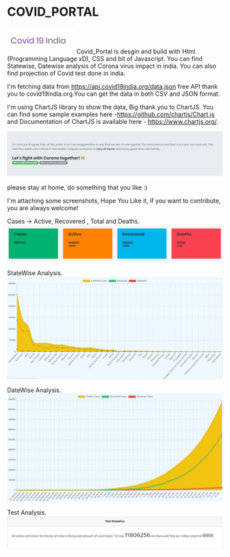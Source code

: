 # COVID_PORTAL
![Covid Portal](/Images/Title.JPG)
Covid_Portal is desgin and build with Html (Programming Language xD), CSS and bit of Javascript. You can find Statewise, Datewise analysis of Corona virus impact in india.
You can also find projection of Covid test done in india.

I'm fetching data from https://api.covid19india.org/data.json free API thank you to covid19india.org.You can get the data in both CSV and JSON format. 

I'm using ChartJS library to show the data, Big thank you to ChartJS. You can find some sample examples here -https://github.com/chartjs/Chart.js and Documentation of ChartJS is 
available here - https://www.chartjs.org/.

![Co](/Images/image1.JPG)

please stay at home, do something that you like :) 

I'm attaching some screenshots, Hope You Like it, if you want to contribute, you are always welcome! 

Cases -> Active, Recovered , Total and Deaths.
![co](/Images/counts.JPG)

StateWise Analysis.
![c1](/Images/st1.JPG)

DateWise Analysis.
![c2](/Images/dt1.JPG)

Test Analysis.
![c3](/Images/test.JPG)

